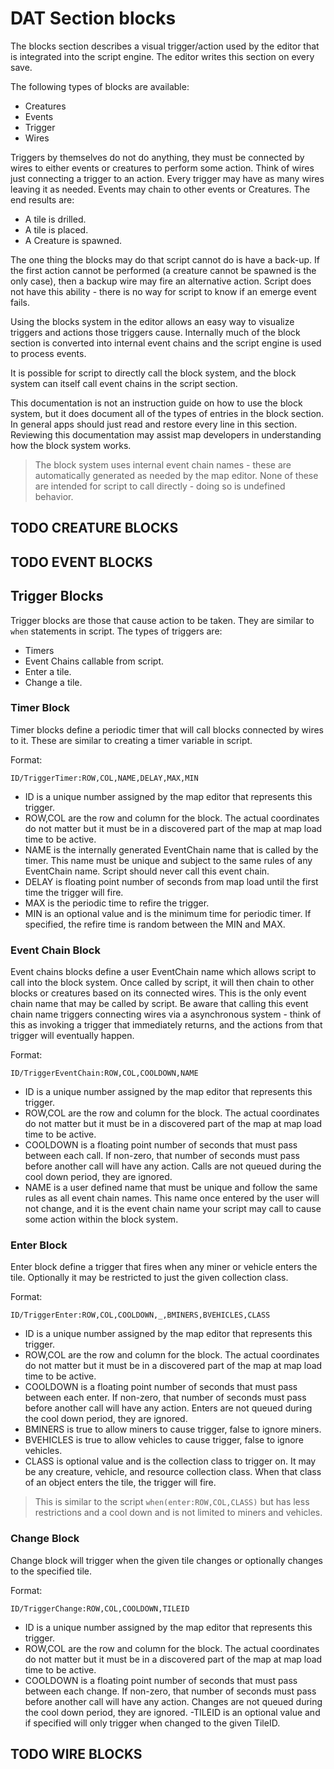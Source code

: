 # DAT Section blocks

The blocks section describes a visual trigger/action used by the editor that is integrated into the script engine. The editor writes this section on every save. 

The following types of blocks are available:
- Creatures
- Events
- Trigger
- Wires

Triggers by themselves do not do anything, they must be connected by wires to either events or creatures to perform some action. Think of wires just connecting a trigger to an action. Every trigger may have as many wires leaving it as needed. Events may chain to other events or Creatures. The end results are:
- A tile is drilled.
- A tile is placed.
- A Creature is spawned.

The one thing the blocks may do that script cannot do is have a back-up. If the first action cannot be performed (a creature cannot be spawned is the only case), then a backup wire may fire an alternative action. Script does not have this ability - there is no way for script to know if an emerge event fails.

Using the blocks system in the editor allows an easy way to visualize triggers and actions those triggers cause. Internally much of the block section is converted into internal event chains and the script engine is used to process events.

It is possible for script to directly call the block system, and the block system can itself call event chains in the script section.

This documentation is not an instruction guide on how to use the block system, but it does document all of the types of entries in the block section. In general apps should just read and restore every line in this section. Reviewing this documentation may assist map developers in understanding how the block system works.

> The block system uses internal event chain names - these are automatically generated as needed by the map editor. None of these are intended for script to call directly - doing so is undefined behavior.

## TODO CREATURE BLOCKS

## TODO EVENT BLOCKS

## Trigger Blocks

Trigger blocks are those that cause action to be taken. They are similar to `when` statements in script.
The types of triggers are:

- Timers
- Event Chains callable from script.
- Enter a tile.
- Change a tile.

### Timer Block
Timer blocks define a periodic timer that will call blocks connected by wires to it. These are similar to creating a timer variable in script.

Format:
```
ID/TriggerTimer:ROW,COL,NAME,DELAY,MAX,MIN
```

- ID is a unique number assigned by the map editor that represents this trigger.
- ROW,COL are the row and column for the block. The actual coordinates do not matter but it must be in a discovered part of the map at map load time to be active.
- NAME is the internally generated EventChain name that is called by the timer. This name must be unique and subject to the same rules of any EventChain name. Script should never call this event chain.
- DELAY is floating point number of seconds from map load until the first time the trigger will fire.
- MAX is the periodic time to refire the trigger.
- MIN is an optional value and is the minimum time for periodic timer. If specified, the refire time is random between the MIN and MAX.

### Event Chain Block
Event chains blocks define a user EventChain name which allows script to call into the block system. Once called by script, it will then chain to other blocks or creatures based on its connected wires. This is the only event chain name that may be called by script.  Be aware that calling this event chain name triggers connecting wires via a asynchronous system - think of this as invoking a trigger that immediately returns, and the actions from that trigger will eventually happen.

Format:
```
ID/TriggerEventChain:ROW,COL,COOLDOWN,NAME
```
- ID is a unique number assigned by the map editor that represents this trigger.
- ROW,COL are the row and column for the block. The actual coordinates do not matter but it must be in a discovered part of the map at map load time to be active.
- COOLDOWN is a floating point number of seconds that must pass between each call. If non-zero, that number of seconds must pass before another call will have any action. Calls are not queued during the cool down period, they are ignored.
- NAME is a user defined name that must be unique and follow the same rules as all event chain names. This name once entered by the user will not change, and it is the event chain name your script may call to cause some action within the block system.

### Enter Block
Enter block define a trigger that fires when any miner or vehicle enters the tile. Optionally it may be restricted to just the given collection class.

Format:
```
ID/TriggerEnter:ROW,COL,COOLDOWN,_,BMINERS,BVEHICLES,CLASS
```
- ID is a unique number assigned by the map editor that represents this trigger.
- ROW,COL are the row and column for the block. The actual coordinates do not matter but it must be in a discovered part of the map at map load time to be active.
- COOLDOWN is a floating point number of seconds that must pass between each enter. If non-zero, that number of seconds must pass before another call will have any action. Enters are not queued during the cool down period, they are ignored.
- BMINERS is true to allow miners to cause trigger, false to ignore miners.
- BVEHICLES is true to allow vehicles to cause trigger, false to ignore vehicles.
- CLASS is optional value and is the collection class to trigger on. It may be any creature, vehicle, and resource collection class. When that class of an object enters the tile, the trigger will fire.

> This is similar to the script `when(enter:ROW,COL,CLASS)` but has less restrictions and a cool down and is not limited to miners and vehicles.

### Change Block
Change block will trigger when the given tile changes or optionally changes to the specified tile.

Format:
```
ID/TriggerChange:ROW,COL,COOLDOWN,TILEID
```
- ID is a unique number assigned by the map editor that represents this trigger.
- ROW,COL are the row and column for the block. The actual coordinates do not matter but it must be in a discovered part of the map at map load time to be active.
- COOLDOWN is a floating point number of seconds that must pass between each change. If non-zero, that number of seconds must pass before another call will have any action. Changes are not queued during the cool down period, they are ignored.
-TILEID is an optional value and if specified will only trigger when changed to the given TileID.


## TODO WIRE BLOCKS